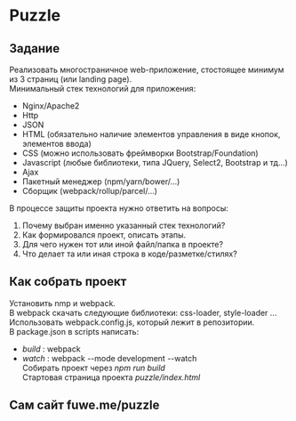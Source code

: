 # Puzzle

## Задание

Реализовать многостраничное web-приложение, стостоящее минимум из 3 страниц (или landing page).  
Минимальный стек технологий для приложения: 
  - Nginx/Apache2
  - Http
  - JSON
  - HTML (обязательно наличие элементов управления в виде кнопок, элементов ввода)
  - CSS (можно использовать фреймворки Bootstrap/Foundation)
  - Javascript (любые библиотеки, типа JQuery, Select2, Bootstrap и тд...)
  - Ajax
  - Пакетный менеджер (npm/yarn/bower/...)
  - Сборщик (webpack/rollup/parcel/...)
 
В процессе защиты проекта нужно ответить на вопросы:
  1. Почему выбран именно указанный стек технологий?
  2. Как формировался проект, описать этапы.
  3. Для чего нужен тот или иной файл/папка в проекте?
  4. Что делает та или иная строка в коде/разметке/стилях?
  
## Как собрать проект
Установить nmp и webpack.  
В webpack скачать следующие библиотеки: css-loader, style-loader ...  
Использовать webpack.config.js, который лежит в репозитории.  
В package.json в scripts написать:
- *build* : webpack
- *watch* : webpack --mode development --watch  
Собирать проект через *npm run build*  
Стартовая страница проекта *puzzle/index.html*  

## Сам сайт fuwe.me/puzzle
